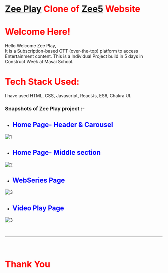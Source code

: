 # <span style="color:red">[Zee Play](https://www.zeeplay.vercel.app/) Clone of [Zee5](https://www.zee5.com/) Website </span>

# <span style="color:red"> Welcome Here!</span>

Hello Welcome Zee Play,<br>
It is a Subscription-based OTT (over-the-top) platform to access Entertainment content. This is a Individual Project build in 5 days in Construct Week at Masai School.

# <span style="color:red"> Tech Stack Used: </span>

I have used HTML, CSS, Javascript, ReactJs, ES6, Chakra UI.

### Snapshots of Zee Play project :- 

- ## <span style="color:blue"> Home Page- Header & Carousel </span>

![1]()

- ## <span style="color:blue"> Home Page- Middle section </span>

![2]()

- ## <span style="color:blue"> WebSeries Page </span>

![3]()

- ## <span style="color:blue">  Video Play Page </span>

![3]()
 
<br>
 <hr>
<br>

# <span style="color:red"> Thank You </span>
